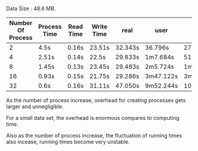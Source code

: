 Data Size  : 48.6 MB.


Number Of Process | Process Time | Read Time |  Write Time | real | user | sys 
--- | --- | ---  | --- | --- | --- | ---
2 | 4.5s | 0.16s | 23.51s | 32.343s | 36.796s | 27.727s
4 | 2.51s | 0.14s | 22.5s | 29.833s | 1m7.684s | 51.371s
8 | 1.45s | 0.13s | 23.45s | 29.483s | 2m5.724s | 1m46.477s
16| 0.93s | 0.15s | 21.75s | 29.286s | 3m47.122s | 3m27.157s
32| 0.6s | 0.16s | 31.11s | 47.050s | 9m52.244s | 10m24.401s

As the number of process increase, overhead for creating processes gets larger and unnegligible. 

For a small data set, the overhead is enormous compares to computing time.

Also as the number of process increase, the fluctuation of running times also incease, running times become very unstable.
